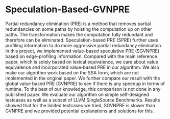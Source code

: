 # Speculation-Based-GVNPRE


Partial redundancy elimination (PRE) is a method that removes partial redundancies on some paths by hoisting the computation up on other paths. The transformation makes the computation fully redundant and therefore can be eliminated. Speculation-based PRE (SPRE) further uses profiling information to do more aggressive partial redundancy elimination. In this project, we implemented value-based speculative PRE (SGVNPRE) based on edge-profiling information. Compared with the main reference paper, which is solely based on lexical equivalence, we care about value equivalence and incorporated value-based PRE in our algorithm. We also make our algorithm work based on the SSA form, which are not implemented in the original paper. We further compare our result with the global value based PRE (GVNPRE) to see if there is any speedup in terms of runtime. To the best of our knowledge, this comparison is not done in any published paper. We evaluate our algorithm on simple self-designed testcases as well as a subset of LLVM SingleSource Benchmarks. Results showed that for the limited testcases we tried, SGVNPRE is slower than GVNPRE and we provided potential explanations and solutions for this. 
